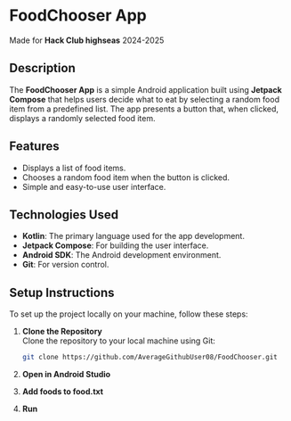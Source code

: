 # FoodChooser App

Made for **Hack Club highseas** 2024-2025

## Description
The **FoodChooser App** is a simple Android application built using **Jetpack Compose** that helps users decide what to eat by selecting a random food item from a predefined list. 
The app presents a button that, when clicked, displays a randomly selected food item.

## Features
- Displays a list of food items.
- Chooses a random food item when the button is clicked.
- Simple and easy-to-use user interface.

## Technologies Used
- **Kotlin**: The primary language used for the app development.
- **Jetpack Compose**: For building the user interface.
- **Android SDK**: The Android development environment.
- **Git**: For version control.

## Setup Instructions

To set up the project locally on your machine, follow these steps:

1. **Clone the Repository**  
   Clone the repository to your local machine using Git:

   ```bash
   git clone https://github.com/AverageGithubUser08/FoodChooser.git

2. **Open in Android Studio**
3. **Add foods to food.txt**
4. **Run**
